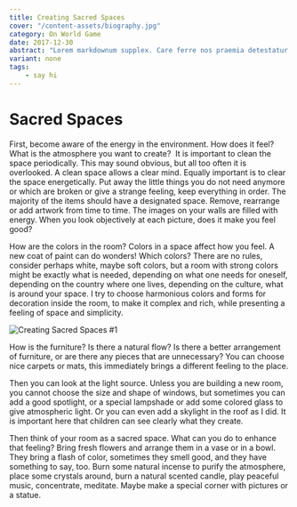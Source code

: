 ```yaml
---
title: Creating Sacred Spaces
cover: "/content-assets/biography.jpg"
category: On World Game
date: 2017-12-30
abstract: "Lorem markdownum supplex. Care ferre nos praemia detestatur oderit vitatumque, tardius pello ostentare; dixit."
variant: none
tags:
    - say hi
---
```


# Sacred Spaces

First, become aware of the energy in the environment. How does it feel? What is the atmosphere you want to create?  It is important to clean the space periodically. This may sound obvious, but all too often it is overlooked. A clean space allows a clear mind. Equally important is to clear the space energetically. Put away the little things you do not need anymore or which are broken or give a strange feeling, keep everything in order. The majority of the items should have a designated space. Remove, rearrange or add artwork from time to time. The images on your walls are filled with energy. When you look objectively at each picture, does it make you feel good? 

How are the colors in the room? Colors in a space affect how you feel. A new coat of paint can do wonders! Which colors? There are no rules, consider perhaps white, maybe soft colors, but a room with strong colors might be exactly what is needed, depending on what one needs for oneself, depending on the country where one lives, depending on the culture, what is around your space. I try to choose harmonious colors and forms for decoration inside the room, to make it complex and rich, while presenting a feeling of space and simplicity. 

![Creating Sacred Spaces #1](/content-assets/creating-sacred-spaces/space1_1888X1256.jpg)

How is the furniture? Is there a natural flow? Is there a better arrangement of furniture, or are there any pieces that are unnecessary? You can choose nice carpets or mats, this immediately brings a different feeling to the place. 

Then you can look at the light source. Unless you are building a new room, you cannot choose the size and shape of windows, but sometimes you can add a good spotlight, or a special lampshade or add some colored glass to give atmospheric light. Or you can even add a skylight in the roof as I did. It is important here that children can see clearly what they create. 

Then think of your room as a sacred space. What can you do to enhance that feeling? Bring fresh flowers and arrange them in a vase or in a bowl. They bring a flash of color, sometimes they smell good, and they have something to say, too. Burn some natural incense to purify the atmosphere, place some crystals around, burn a natural scented candle, play peaceful music, concentrate, meditate. Maybe make a special corner with pictures or a statue.

